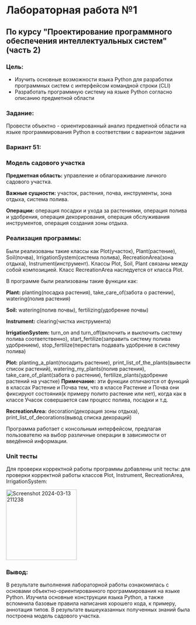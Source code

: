 # Лабораторная работа №1 #
## По курсу "Проектирование программного обеспечения интеллектуальных систем"(часть 2)

### Цель:
- Изучить основные возможности языка Python для разработки программных систем с интерфейсом командной строки (CLI)
- Разработать программную систему на языке Python согласно описанию предметной области

### Задание:
Провести объектно - ориентированный анализ предметной области на языке программирования Python в соответствии с вариантом задания

### Вариант 51:

### Модель садового участка


**Предметная область:** управление и облагораживание личного садового участка.

**Важные сущности:** участок, растения, почва, инструменты, зона отдыха, система полива.

**Операции:** операция посадки и ухода за растениями, операция полива и удобрения, операция декорирования, операция обслуживания инструментов, операция создания зоны отдыха.


### Реализация программы:

Были реализованы такие классы как Plot(участок), Plant(растение), Soil(почва), IrrigationSystem(система полива), RecreationArea(зона отдыха), Instrument(инструмент). Классы Plot, Soil, Plant связаны между собой композицией. Класс RecreationArea наследуется от класса Plot.

В программе были реализованы такие функции как:

**Plant:**  planting(посадка растения), take_care_of(забота о растении), watering(полив растения)

**Soil:** watering(полив почвы), fertilizing(удобрение почвы)

**Instrument:** clearing(чистка инструмента)

**IrrigationSystem:** turn_on and turn_off(включить и выключить систему полива соответственно), start_fertilize(заправить систему полива удобрением), stop_fertilize(перестать подавать удобрение в систему полива)

**Plot:** planting_a_plant(посадить растение), print_list_of_the_plants(вывести список растений), watering_my_plants(полив растения), take_care_of_plant(забота о растении), fertilize_plants(удобрение растений на участке) **Примечание:** эти функции отличаются от функций в классах Растение и Почва тем, что в классе Растение и Почва они фиксируют состояния(к примеру полито растение или нет), когда как в классе Учасок совершается сам процесс полива, посадки и т.д.

**RecreationArea:** decoration(декорация зоны отдыха), print_list_of_decorations(вывод списка декораций)


Программа работает с консольным интерфейсом, предлагая пользователю на выбор различные операции в зависимости от введённой информации.

### Unit тесты

Для проверки корректной работы программы добавлены unit тесты: для проверки корректной работы классов Plot, Instrument, RecreationArea, IrrigationSystem:


<img width="193" alt="Screenshot 2024-03-13 211238" src="https://github.com/kvetkod/ppois-2-2024/assets/115100299/d82c9f12-7da7-4b0a-a2c9-0013c20aeec0">






### Вывод:

В результате выполнения лабораторной работы ознакомилась с основами объектно-ориентированного программирования на языке Python. Изучила основные конструкции языка Python, а также вспомнила базовые правила написания хорошего кода, к примеру, аннотация типов. В результате вышеуказанных полученных знаний была построена модель садового участка.
